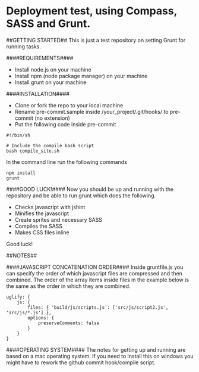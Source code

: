 Deployment test, using Compass, SASS and Grunt.
==========

##GETTING STARTED##
This is just a test repository on setting Grunt for running tasks.

####REQUIREMENTS####
- Install node.js on your machine
- Install npm (node package manager) on your machine
- Install grunt on your machine

####INSTALLATION####
- Clone or fork the repo to your local machine
- Rename pre-commit.sample inside /your_project/.git/hooks/ to pre-commit (no extension)
- Put the following code inside pre-commit
```
#!/bin/sh
 
# Include the compile bash script
bash compile_site.sh
```

In the command line run the following commands
```
npm install
grunt
```

####GOOD LUCK!####
Now you should be up and running with the repository and be able to run grunt which does the following.
- Checks javascript with jshint
- Minifies the javascript
- Create sprites and necessary SASS
- Compiles the SASS
- Makes CSS files inline

Good luck!

##NOTES##

####JAVASCRIPT CONCATENATION ORDER####
Inside gruntfile.js you can specify the order of which javascript files are compressed and then combined. The order of the array items inside files in the example below is the same as the order in which they are combined.
```
uglify: {
    js: {
        files: { 'build/js/scripts.js': ['src/js/script2.js', 'src/js/*.js'] },
        options: {
            preserveComments: false
        }
    }
}
```

####OPERATING SYSTEM####
The notes for getting up and running are based on a mac operating system. If you need to install this on windows you might have to rework the github commit hook/compile script.
